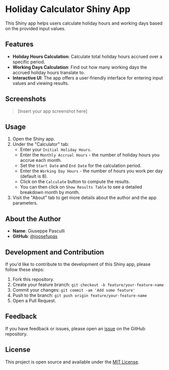 # Holiday Calculator Shiny App

This Shiny app helps users calculate holiday hours and working days based on the provided input values.

## Features

- **Holiday Hours Calculation**: Calculate total holiday hours accrued over a specific period.
- **Working Days Calculation**: Find out how many working days the accrued holiday hours translate to.
- **Interactive UI**: The app offers a user-friendly interface for entering input values and viewing results.

## Screenshots

> [Insert your app screenshot here]

## Usage

1. Open the Shiny app.
2. Under the "Calculator" tab:
    - Enter your `Initial Holiday Hours`.
    - Enter the `Monthly Accrual Hours` - the number of holiday hours you accrue each month.
    - Set the `Start Date` and `End Date` for the calculation period.
    - Enter the `Working Day Hours` - the number of hours you work per day (default is 8).
    - Click on the `Calculate` button to compute the results.
    - You can then click on `Show Results Table` to see a detailed breakdown month by month.
3. Visit the "About" tab to get more details about the author and the app parameters.

## About the Author

- **Name**: Giuseppe Pasculli
- **GitHub**: [@joosefupas](https://github.com/joosefupas)

## Development and Contribution

If you'd like to contribute to the development of this Shiny app, please follow these steps:

1. Fork this repository.
2. Create your feature branch: `git checkout -b feature/your-feature-name`
3. Commit your changes: `git commit -am 'Add some feature'`
4. Push to the branch: `git push origin feature/your-feature-name`
5. Open a Pull Request.

## Feedback

If you have feedback or issues, please open an [issue](https://github.com/joosefupas/holiday-calculator-shiny-app/issues) on the GitHub repository.

## License

This project is open source and available under the [MIT License](LICENSE).

